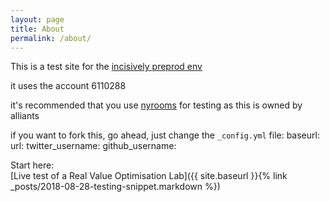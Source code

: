 ```yaml
---
layout: page
title: About
permalink: /about/
---
```


This is a test site for the [incisively preprod env](https://app.preprod.incisive.ly)

it uses the account 6110288

it's recommended that you use [nyrooms](https://nyrooms.co.uk/) for testing as this is owned by alliants

if you want to fork this, go ahead, just change the `_config.yml` file: 
baseurl:
url: 
twitter_username: 
github_username: 

Start here:  
[Live test of a Real Value Optimisation Lab]({{ site.baseurl }}{% link _posts/2018-08-28-testing-snippet.markdown %})